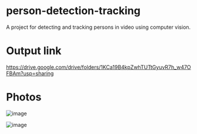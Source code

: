 # person-detection-tracking
 A project for detecting and tracking persons in video using computer vision.

# Output link
https://drive.google.com/drive/folders/1KCa19B4kpZwhTUTtGyuvR7h_w47OFBAm?usp=sharing
# Photos 
![image](https://github.com/user-attachments/assets/7edfe26e-dfad-41db-a3d4-586ef61d4a79)

![image](https://github.com/user-attachments/assets/0f518a76-b43c-4bda-8e57-b6ae95e14205)

